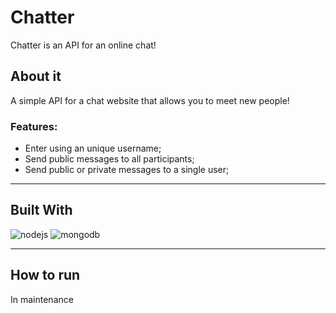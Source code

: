 # Chatter

Chatter is an API for an online chat!

## About it

A simple API for a chat website that allows you to meet new people!


### Features:
  - Enter using an unique username;
  - Send public messages to all participants;
  - Send public or private messages to a single user;

___
## Built With
<img src="https://img.shields.io/badge/Node.js-339933?style=for-the-badge&logo=nodedotjs&logoColor=white" alt="nodejs"/> <img src="https://img.shields.io/badge/MongoDB-4EA94B?style=for-the-badge&logo=mongodb&logoColor=white" alt="mongodb"/>

___
## How to run

In maintenance
